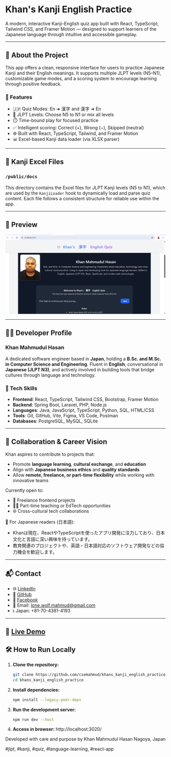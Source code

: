 # Khan's Kanji English Practice

A modern, interactive Kanji-English quiz app built with React, TypeScript, Tailwind CSS, and Framer Motion — designed to support learners of the Japanese language through intuitive and accessible gameplay.

---

## 🌟 About the Project

This app offers a clean, responsive interface for users to practice Japanese Kanji and their English meanings. It supports multiple JLPT levels (N5–N1), customizable game modes, and a scoring system to encourage learning through positive feedback.

### 🔑 Features

- 🇯🇵 Quiz Modes: En ➜ 漢字 and 漢字 ➜ En
- 🎯 JLPT Levels: Choose N5 to N1 or mix all levels
- ⏱️ Time-bound play for focused practice
- ✅ Intelligent scoring: Correct (+), Wrong (−), Skipped (neutral)
- ⚙️ Built with React, TypeScript, Tailwind, and Framer Motion
- 📊 Excel-based Kanji data loader (via XLSX parser)

---

## 📁 Kanji Excel Files

### `/public/docs`

This directory contains the Excel files for JLPT Kanji levels (N5 to N1), which are used by the `KanjiLoader` hook to dynamically load and parse quiz content. Each file follows a consistent structure for reliable use within the app.

---

## 📸 Preview

![App Screenshot](public/screenshots/app_demo_kanji.png)

---

## 🧑‍💻 Developer Profile

### Khan Mahmudul Hasan

A dedicated software engineer based in **Japan**, holding a **B.Sc. and M.Sc. in Computer Science and Engineering**. Fluent in **English**, conversational in **Japanese (JLPT N3)**, and actively involved in building tools that bridge cultures through language and technology.

### 🧠 Tech Skills

- **Frontend**: React, TypeScript, Tailwind CSS, Bootstrap, Framer Motion
- **Backend**: Spring Boot, Laravel, PHP, Node.js
- **Languages**: Java, JavaScript, TypeScript, Python, SQL, HTML/CSS
- **Tools**: Git, GitHub, Vite, Figma, VS Code, Postman
- **Databases**: PostgreSQL, MySQL, SQLite

---

## 🤝 Collaboration & Career Vision

Khan aspires to contribute to projects that:
- Promote **language learning**, **cultural exchange**, and **education**
- Align with **Japanese business ethics** and **quality standards**
- Allow **remote, freelance, or part-time flexibility** while working with innovative teams

Currently open to:
- 🧩 Freelance frontend projects
- 👨‍🏫 Part-time teaching or EdTech opportunities
- 🌐 Cross-cultural tech collaborations

📄 For Japanese readers (日本語):
- Khanは現在、ReactやTypeScriptを使ったアプリ開発に注力しており、日本文化と言語に深い興味を持っています。
- 教育関連のプロジェクトや、英語・日本語対応のソフトウェア開発などの協力機会を歓迎します。

---

## 📬 Contact

- 🌐 [LinkedIn](https://www.linkedin.com/in/mahmudulcse/)
- 🐙 [GitHub](https://github.com/csemahmud)
- 📘 [Facebook](https://www.facebook.com/cse.mahmud)
- 📧 Email: lone.wolf.mahmud@gmail.com
- 📞 Japan: +81-70-4381-4193

---
🔗 [Live Demo](https://csemahmud.github.io/khans_kanji_english_practice/)
---

## 🛠️ How to Run Locally

1. **Clone the repository:**
   ```bash
   git clone https://github.com/csemahmud/khans_kanji_english_practice.git
   cd khans_kanji_english_practice

2. **Install dependencies:**
   ```bash
   npm install --legacy-peer-deps

3. **Run the development server:**
   ```bash
   npm run dev --host

4. **Access in browser:**
   http://localhost:3020/

Developed with care and purpose by
Khan Mahmudul Hasan
Nagoya, Japan

#jlpt, #kanji, #quiz, #language-learning, #react-app